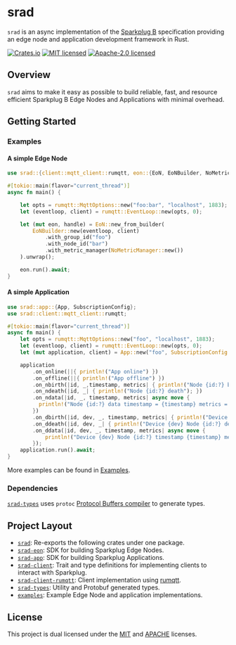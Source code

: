 # srad

`srad` is an async implementation of the [Sparkplug B](https://sparkplug.eclipse.org/) specification providing an edge node and application development framework in Rust.

[![Crates.io][crates-badge]][crates-url]
[![MIT licensed][mit-badge]][mit-url]
[![Apache-2.0 licensed][apache-badge]][apache-url]

[crates-badge]: https://img.shields.io/crates/v/srad.svg
[crates-url]: https://crates.io/crates/srad
[mit-badge]: https://img.shields.io/badge/license-MIT-blue.svg
[mit-url]: https://github.com/dpazj/srad/blob/master/LICENSE-MIT
[apache-badge]: https://img.shields.io/badge/License-Apache_2.0-blue.svg
[apache-url]: https://github.com/dpazj/srad/blob/master/LICENSE-APACHE

## Overview

`srad` aims to make it easy as possible to build reliable, fast, and resource efficient Sparkplug B Edge Nodes and Applications with minimal overhead.

## Getting Started

### Examples

#### A simple Edge Node

```rust no_run
use srad::{client::mqtt_client::rumqtt, eon::{EoN, EoNBuilder, NoMetricManager}};

#[tokio::main(flavor="current_thread")]
async fn main() {

    let opts = rumqtt::MqttOptions::new("foo:bar", "localhost", 1883);
    let (eventloop, client) = rumqtt::EventLoop::new(opts, 0);

    let (mut eon, handle) = EoN::new_from_builder(
        EoNBuilder::new(eventloop, client)
            .with_group_id("foo")
            .with_node_id("bar")
            .with_metric_manager(NoMetricManager::new())
    ).unwrap();

    eon.run().await;
}
```

#### A simple Application

```rust no_run
use srad::app::{App, SubscriptionConfig};
use srad::client::mqtt_client::rumqtt;

#[tokio::main(flavor="current_thread")]
async fn main() {
    let opts = rumqtt::MqttOptions::new("foo", "localhost", 1883);
    let (eventloop, client) = rumqtt::EventLoop::new(opts, 0);
    let (mut application, client) = App::new("foo", SubscriptionConfig::AllGroups, eventloop, client);

    application
        .on_online(||{ println!("App online") })
        .on_offline(||{ println!("App offline") })
        .on_nbirth(|id, _,timestamp, metrics| { println!("Node {id:?} born at {timestamp} metrics = {metrics:?}"); })
        .on_ndeath(|id, _| { println!("Node {id:?} death"); })
        .on_ndata(|id, _, timestamp, metrics| async move { 
          println!("Node {id:?} data timestamp = {timestamp} metrics = {metrics:?}");
        })
        .on_dbirth(|id, dev, _, timestamp, metrics| { println!("Device {dev} Node {id:?} born at {timestamp} metrics = {metrics:?}");})
        .on_ddeath(|id, dev, _| { println!("Device {dev} Node {id:?} death"); })
        .on_ddata(|id, dev, _, timestamp, metrics| async move {
            println!("Device {dev} Node {id:?} timestamp {timestamp} metrics = {metrics:?}");
        });
    application.run().await;
}

```

More examples can be found in [Examples](./examples).

### Dependencies

[`srad-types`](./srad-types) uses `protoc` [Protocol Buffers compiler](https://protobuf.dev/downloads/) to generate types.

## Project Layout

- [`srad`](./README.md): Re-exports the following crates under one package.
- [`srad-eon`](./srad-eon/README.md): SDK for building Sparkplug Edge Nodes.
- [`srad-app`](./srad-app/README.md): SDK for building Sparkplug Applications.
- [`srad-client`](./srad-client/README.md): Trait and type definitions for implementing clients to interact with Sparkplug.  
- [`srad-client-rumqtt`](./srad-client-rumqtt/README.md): Client implementation using [rumqtt](https://github.com/bytebeamio/rumqtt).
- [`srad-types`](./srad-types/README.md): Utility and Protobuf generated types.
- [`examples`](./examples): Example Edge Node and application implementations.

## License

This project is dual licensed under the [MIT] and [APACHE] licenses.

[MIT]: https://github.com/dpazj/srad/blob/master/LICENSE-MIT
[APACHE]: https://github.com/dpazj/srad/blob/master/LICENSE-APACHE
